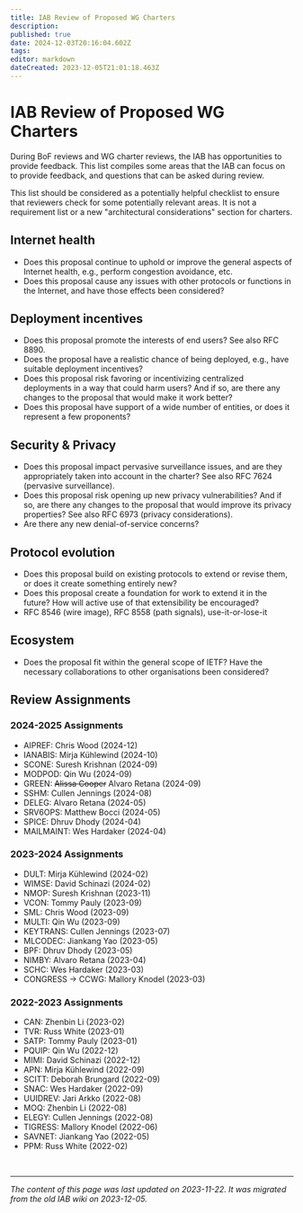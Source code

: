 ```yaml
---
title: IAB Review of Proposed WG Charters
description: 
published: true
date: 2024-12-03T20:16:04.602Z
tags: 
editor: markdown
dateCreated: 2023-12-05T21:01:18.463Z
---
```


# IAB Review of Proposed WG Charters
During BoF reviews and WG charter reviews, the IAB has opportunities to provide feedback. This list compiles some areas that the IAB can focus on to provide feedback, and questions that can be asked during review.

This list should be considered as a potentially helpful checklist to ensure that reviewers check for some potentially relevant areas. It is not a requirement list or a new "architectural considerations" section for charters.

## Internet health
- Does this proposal continue to uphold or improve the general aspects of Internet health, e.g., perform congestion avoidance, etc.
- Does this proposal cause any issues with other protocols or functions in the Internet, and have those effects been considered?

## Deployment incentives
- Does this proposal promote the interests of end users? See also RFC 8890.
- Does the proposal have a realistic chance of being deployed, e.g., have suitable deployment incentives?
- Does this proposal risk favoring or incentivizing centralized deployments in a way that could harm users? And if so, are there any changes to the proposal that would make it work better?
- Does this proposal have support of a wide number of entities, or does it represent a few proponents?

## Security & Privacy
- Does this proposal impact pervasive surveillance issues, and are they appropriately taken into account in the charter? See also RFC 7624 (pervasive surveillance).
- Does this proposal risk opening up new privacy vulnerabilities? And if so, are there any changes to the proposal that would improve its privacy properties? See also RFC 6973 (privacy considerations).
- Are there any new denial-of-service concerns?

## Protocol evolution
- Does this proposal build on existing protocols to extend or revise them, or does it create something entirely new?
- Does this proposal create a foundation for work to extend it in the future? How will active use of that extensibility be encouraged?
- RFC 8546 (wire image), RFC 8558 (path signals), use-it-or-lose-it

## Ecosystem
- Does the proposal fit within the general scope of IETF? Have the necessary collaborations to other organisations been considered?

## Review Assignments
### 2024-2025 Assignments
- AIPREF: Chris Wood (2024-12)
- IANABIS: Mirja Kühlewind (2024-10)
- SCONE: Suresh Krishnan (2024-09)
- MODPOD: Qin Wu (2024-09)
- GREEN: ~~Alissa Cooper~~ Alvaro Retana (2024-09)
- SSHM: Cullen Jennings (2024-08)
- DELEG: Alvaro Retana (2024-05)
- SRV6OPS: Matthew Bocci (2024-05)
- SPICE: Dhruv Dhody (2024-04)
- MAILMAINT: Wes Hardaker (2024-04)

### 2023-2024 Assignments
- DULT: Mirja Kühlewind (2024-02)
- WIMSE: David Schinazi (2024-02)
- NMOP: Suresh Krishnan (2023-11)
- VCON: Tommy Pauly (2023-09)
- SML: Chris Wood (2023-09)
- MULTI: Qin Wu (2023-09)
- KEYTRANS: Cullen Jennings (2023-07)
- MLCODEC: Jiankang Yao (2023-05)
- BPF: Dhruv Dhody (2023-05)
- NIMBY: Alvaro Retana (2023-04)
- SCHC: Wes Hardaker (2023-03)
- CONGRESS -> CCWG: Mallory Knodel (2023-03)

### 2022-2023 Assignments
- CAN: Zhenbin Li (2023-02)
- TVR: Russ White (2023-01)
- SATP: Tommy Pauly (2023-01)
- PQUIP: Qin Wu (2022-12)
- MIMI: David Schinazi (2022-12)
- APN: Mirja Kühlewind (2022-09)
- SCITT: Deborah Brungard (2022-09)
- SNAC: Wes Hardaker (2022-09)
- UUIDREV: Jari Arkko (2022-08)
- MOQ: Zhenbin Li (2022-08)
- ELEGY: Cullen Jennings (2022-08)
- TIGRESS: Mallory Knodel (2022-06)
- SAVNET: Jiankang Yao (2022-05)
- PPM: Russ White (2022-02)

&nbsp;
&nbsp;
&nbsp;

---

*The content of this page was last updated on 2023-11-22. It was migrated from the old IAB wiki on 2023-12-05.*
